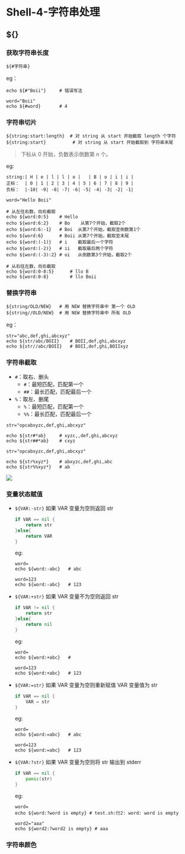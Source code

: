 # Shell-4-字符串处理

##  \${}

### 获取字符串长度

```shell
${#字符串}
```

eg：

```shell
echo ${#"Boii"}		# 错误写法

word="Boii"
echo ${#word}		# 4
```



### 字符串切片

```shell
${string:start:length}	# 对 string 从 start 开始截取 length 个字符
${string:start}			 # 对 string 从 start 开始截取到 字符串末尾
```

> 下标从 0 开始，负数表示倒数第 n 个。

eg:

```shell
string:| H | e | l | l | o |   | B | o | i | i |
正标：  | 0 | 1 | 2 | 3 | 4 | 5 | 6 | 7 | 8 | 9 |
负标：  |-10| -9| -8| -7| -6| -5| -4| -3| -2| -1| 

word="Hello Boii"

# 从左往右数，向右截取
echo ${word:0:5}	# Hello
echo ${word:6:2}	# Bo	从第7个开始，截取2个
echo ${word:6:-1}	# Boi  从第7个开始，截取至倒数第1个
echo ${word:6} 		# Boii 从第7个开始，截取至末尾
echo ${word:(-1)}	# i    截取最后一个字符
echo ${word:(-2)}	# ii   截取最后两个字符
echo ${word:(-3):2}	# oi   从倒数第3个开始，截取2个

# 从右往左数，向右截取
echo ${word:0-8:5}		# llo B
echo ${word:0-8}		# llo Boii
```

### 替换字符串

```shell
${string/OLD/NEW}	# 用 NEW 替换字符串中 第一个 OLD
${string//OLD/NEW}	# 用 NEW 替换字符串中 所有 OLD
```

eg：

```shell
str="abc,def,ghi,abcxyz"
echo ${str/abc/BOII}	# BOII,def,ghi,abcxyz
echo ${str//abc/BOII}	# BOII,def,ghi,BOIIxyz
```



### 字符串截取

- `#`：取右、删头
    - `#`：最短匹配，匹配第一个
    - `##`：最长匹配，匹配最后一个
- `%`：取左、删尾
    - `%`：最短匹配，匹配第一个
    - `%%`：最长匹配，匹配最后一个

```shell
str="opcabxyzc,def,ghi,abcxyz"

echo ${str#*ab}		# xyzc,,def,ghi,abcxyz
echo ${str##*ab}	# cxyz
```



```shell
str="opcabxyzc,def,ghi,abcxyz"

echo ${str%xyz*}	# abxyzc,def,ghi,abc
echo ${str%%xyz*}	# ab
```

![](https://cdn.jsdelivr.net/gh/TCP404/Picgo/blog/illustration-pic/Linux/%E5%AD%97%E7%AC%A6%E4%B8%B2%E6%88%AA%E5%8F%96-20210617203833.png)

### 变量状态赋值

- `${VAR:-str}` 如果 VAR 变量为空则返回 str

    ```go
    if VAR == nil {
        return str
    }else{
        return VAR
    }
    ```

    eg:

    ```shell
    word=
    echo ${word:-abc}	# abc
    
    word=123
    echo ${word:-abc}	# 123
    ```

    

- `${VAR:+str}` 如果 VAR 变量不为空则返回 str

    ```go
    if VAR != nil {
        return str
    }else{
        return nil
    }
    ```

    eg:

    ```shell
    word=
    echo ${word:+abc}	#
    
    word=123
    echo ${word:+abc}	# 123
    ```

    

- `${VAR:=str}` 如果 VAR 变量为空则重新赋值 VAR 变量值为 str

    ```go
    if VAR == nil {
        VAR = str
    }
    ```

    eg:

    ```shell
    word=
    echo ${word:=abc}	# abc
    
    word=123
    echo ${word:=abc}	# 123
    ```

    

- `${VAR:?str}` 如果 VAR 变量为空则将 str 输出到 stderr

    ```go
    if VAR == nil {
        panic(str)
    }
    ```

    eg:

    ```shell
    word=
    echo ${word:?word is empty}	# test.sh:行2: word: word is empty
    
    word2="aaa"
    echo ${word2:?word2 is empty} # aaa
    ```

    

### 字符串颜色

